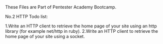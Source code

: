 These Files are Part of Pentester Academy Bootcamp. 

No.2 HTTP Todo list:

1.Write an HTTP client to retrieve the home page of your site using an http library (for example net/http in ruby).
2.Write an HTTP client to retrieve the home page of your site using a socket.
